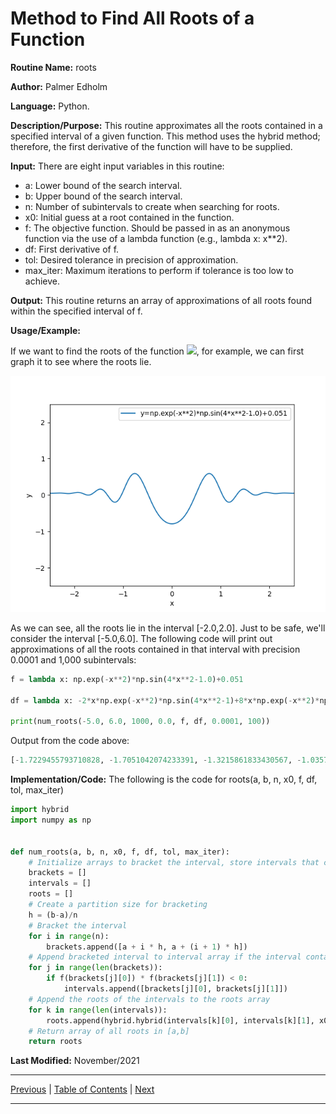 # Method to Find All Roots of a Function

**Routine Name:** roots

**Author:** Palmer Edholm

**Language:** Python.

**Description/Purpose:** This routine approximates all the roots contained in a specified interval of a given function. 
This method uses the hybrid method; therefore, the first derivative of the function will have to be supplied.

**Input:** There are eight input variables in this routine:

* a: Lower bound of the search interval.
* b: Upper bound of the search interval.
* n: Number of subintervals to create when searching for roots.
* x0: Initial guess at a root contained in the function.
* f: The objective function. Should be passed in as an anonymous function via the use of a lambda function (e.g., lambda x: x**2).
* df: First derivative of f.
* tol: Desired tolerance in precision of approximation.
* max_iter: Maximum iterations to perform if tolerance is too low to achieve.

**Output:** This routine returns an array of approximations of all roots found within the specified interval of f.

**Usage/Example:**

If we want to find the roots of the function <img src="https://render.githubusercontent.com/render/math?math=e^{-x^2}\sin(4x^2-1.0)+0.051">, 
for example, we can first graph it to see where the roots lie.

![alt text](sheet6.png)

As we can see, all the roots lie in the interval [-2.0,2.0]. Just to be safe, we'll consider the interval [-5.0,6.0].
The following code will print out approximations of all the roots contained in that interval with precision 0.0001 and 1,000
subintervals:

```python
f = lambda x: np.exp(-x**2)*np.sin(4*x**2-1.0)+0.051

df = lambda x: -2*x*np.exp(-x**2)*np.sin(4*x**2-1)+8*x*np.exp(-x**2)*np.cos(4*x**2-1)

print(num_roots(-5.0, 6.0, 1000, 0.0, f, df, 0.0001, 100))
```

Output from the code above:

```python
[-1.7229455793710828, -1.7051042074233391, -1.3215861833430567, -1.0357671062554235, -0.48361069854284117, 0.4836106985428367, 1.0357671062567162, 1.321586182968371, 1.7051041903953095, 1.7229455786568437]
```

**Implementation/Code:** The following is the code for roots(a, b, n, x0, f, df, tol, max_iter)

```python
import hybrid
import numpy as np


def num_roots(a, b, n, x0, f, df, tol, max_iter):
    # Initialize arrays to bracket the interval, store intervals that contain roots, and store roots
    brackets = []
    intervals = []
    roots = []
    # Create a partition size for bracketing
    h = (b-a)/n
    # Bracket the interval
    for i in range(n):
        brackets.append([a + i * h, a + (i + 1) * h])
    # Append bracketed interval to interval array if the interval contains a root
    for j in range(len(brackets)):
        if f(brackets[j][0]) * f(brackets[j][1]) < 0:
            intervals.append([brackets[j][0], brackets[j][1]])
    # Append the roots of the intervals to the roots array
    for k in range(len(intervals)):
        roots.append(hybrid.hybrid(intervals[k][0], intervals[k][1], x0, f, df, tol, max_iter))
    # Return array of all roots in [a,b]
    return roots
```

**Last Modified:** November/2021

<hr>

[Previous](small_root.md)
| [Table of Contents](toc/manual_toc.md)
| [Next](backsub.md)

<hr>
